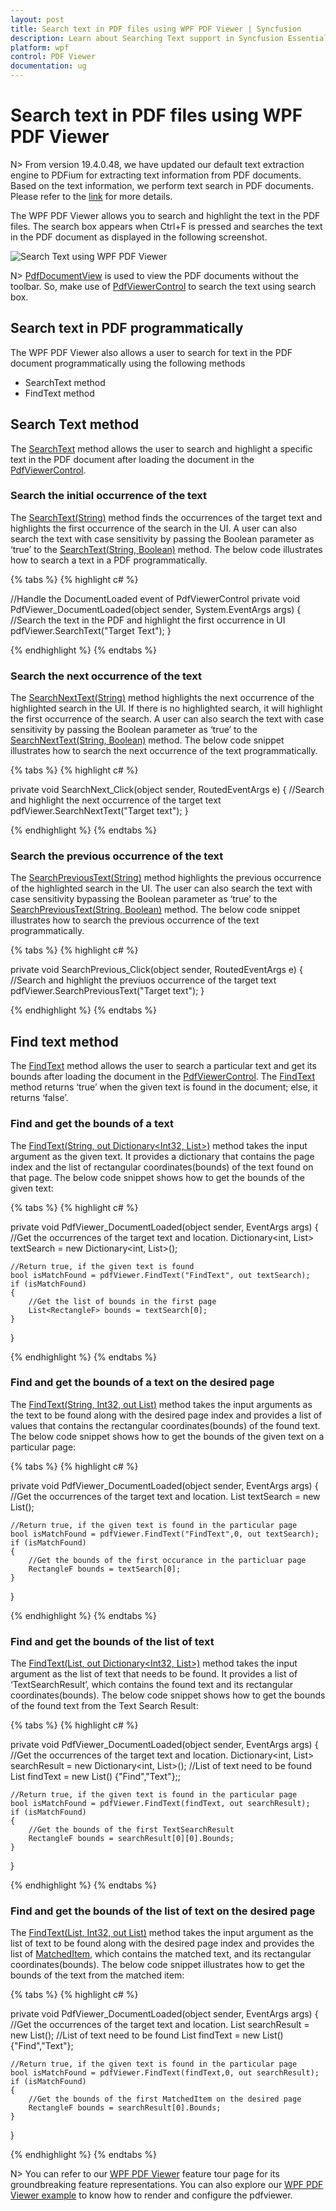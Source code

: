 ```yaml
---
layout: post
title: Search text in PDF files using WPF PDF Viewer | Syncfusion
description: Learn about Searching Text support in Syncfusion Essential Studio WPF Pdf Viewer control, its elements and more.
platform: wpf
control: PDF Viewer
documentation: ug
---
```


# Search text in PDF files using WPF PDF Viewer

N> From version 19.4.0.48, we have updated our default text extraction engine to PDFium for extracting text information from PDF documents. Based on the text information, we perform text search in PDF documents. Please refer to the [link](https://help.syncfusion.com/wpf/pdf-viewer/text-extraction-engines) for more details.

The WPF PDF Viewer allows you to search and highlight the text in the PDF files. The search box appears when Ctrl+F is pressed and searches the text in the PDF document as displayed in the following screenshot.

![Search Text using WPF PDF Viewer](Concept-and-Features_images/wpf-pdf-viewer-search-text.png)

N> [PdfDocumentView](https://help.syncfusion.com/cr/wpf/Syncfusion.Windows.PdfViewer.PdfDocumentView.html) is used to view the PDF documents without the toolbar. So, make use of [PdfViewerControl](https://help.syncfusion.com/cr/wpf/Syncfusion.Windows.PdfViewer.PdfViewerControl.html) to search the text using search box.

## Search text in PDF programmatically

The WPF PDF Viewer also allows a user to search for text in the PDF document programmatically using the following methods

*  SearchText method
*  FindText method

## Search Text method

The [SearchText](https://help.syncfusion.com/cr/wpf/Syncfusion.Windows.PdfViewer.PdfViewerControl.html#Syncfusion_Windows_PdfViewer_PdfViewerControl_SearchText_System_String_) method allows the user to search and highlight a specific text in the PDF document after loading the document in the [PdfViewerControl](https://help.syncfusion.com/cr/wpf/Syncfusion.Windows.PdfViewer.PdfViewerControl.html).

### Search the initial occurrence of the text

The [SearchText(String)](https://help.syncfusion.com/cr/wpf/Syncfusion.Windows.PdfViewer.PdfViewerControl.html#Syncfusion_Windows_PdfViewer_PdfViewerControl_SearchText_System_String_) method finds the occurrences of the target text and highlights the first occurrence of the search in the UI. A user can also search the text with case sensitivity by passing the Boolean parameter as ‘true’ to the [SearchText(String, Boolean)](https://help.syncfusion.com/cr/wpf/Syncfusion.Windows.PdfViewer.PdfViewerControl.html#Syncfusion_Windows_PdfViewer_PdfViewerControl_SearchText_System_String_System_Boolean_) method. The below code illustrates how to search a text in a PDF programmatically.

{% tabs %}
{% highlight c# %}
 
//Handle the DocumentLoaded event of PdfViewerControl
private void PdfViewer_DocumentLoaded(object sender, System.EventArgs args)
{
    //Search the text in the PDF and highlight the first occurrence in UI
    pdfViewer.SearchText("Target Text");
}

{% endhighlight %}
{% endtabs %}

### Search the next occurrence of the text

The [SearchNextText(String)](https://help.syncfusion.com/cr/wpf/Syncfusion.Windows.PdfViewer.PdfViewerControl.html#Syncfusion_Windows_PdfViewer_PdfViewerControl_SearchNextText_System_String_) method highlights the next occurrence of the highlighted search in the UI. If there is no highlighted search, it will highlight the first occurrence of the search. A user can also search the text with case sensitivity by passing the Boolean parameter as ‘true’ to the [SearchNextText(String, Boolean)](https://help.syncfusion.com/cr/wpf/Syncfusion.Windows.PdfViewer.PdfViewerControl.html#Syncfusion_Windows_PdfViewer_PdfViewerControl_SearchNextText_System_String_System_Boolean_) method. The below code snippet illustrates how to search the next occurrence of the text programmatically.

{% tabs %}
{% highlight c# %}
 
private void SearchNext_Click(object sender, RoutedEventArgs e)
{
    //Search and highlight the next occurrence of the target text
    pdfViewer.SearchNextText("Target text");
}

{% endhighlight %}
{% endtabs %}

### Search the previous occurrence of the text

The [SearchPreviousText(String)](https://help.syncfusion.com/cr/wpf/Syncfusion.Windows.PdfViewer.PdfViewerControl.html#Syncfusion_Windows_PdfViewer_PdfViewerControl_SearchPreviousText_System_String_) method highlights the previous occurrence of the highlighted search in the UI. The user can also search the text with case sensitivity bypassing the Boolean parameter as ‘true’ to the [SearchPreviousText(String, Boolean)](https://help.syncfusion.com/cr/wpf/Syncfusion.Windows.PdfViewer.PdfViewerControl.html#Syncfusion_Windows_PdfViewer_PdfViewerControl_SearchPreviousText_System_String_System_Boolean_) method. The below code snippet illustrates how to search the previous occurrence of the text programmatically.

{% tabs %}
{% highlight c# %}
 
private void SearchPrevious_Click(object sender, RoutedEventArgs e)
{
    //Search and highlight the previuos occurrence of the target text
    pdfViewer.SearchPreviousText("Target text");
}

{% endhighlight %}
{% endtabs %}

## Find text method

The [FindText](https://help.syncfusion.com/cr/wpf/Syncfusion.Windows.PdfViewer.PdfViewerControl.html#Syncfusion_Windows_PdfViewer_PdfViewerControl_FindText_System_String_System_Collections_Generic_Dictionary_System_Int32_System_Collections_Generic_List_System_Drawing_RectangleF____) method allows the user to search a particular text and get its bounds after loading the document in the [PdfViewerControl](https://help.syncfusion.com/cr/wpf/Syncfusion.Windows.PdfViewer.PdfViewerControl.html). The [FindText](https://help.syncfusion.com/cr/wpf/Syncfusion.Windows.PdfViewer.PdfViewerControl.html#Syncfusion_Windows_PdfViewer_PdfViewerControl_FindText_System_String_System_Collections_Generic_Dictionary_System_Int32_System_Collections_Generic_List_System_Drawing_RectangleF____) method returns ‘true’ when the given text is found in the document; else, it returns ‘false’.

### Find and get the bounds of a text

The [FindText(String, out Dictionary<Int32, List<RectangleF>>)](https://help.syncfusion.com/cr/wpf/Syncfusion.Windows.PdfViewer.PdfViewerControl.html#Syncfusion_Windows_PdfViewer_PdfViewerControl_FindText_System_String_System_Collections_Generic_Dictionary_System_Int32_System_Collections_Generic_List_System_Drawing_RectangleF____) method takes the input argument as the given text. It provides a dictionary that contains the page index and the list of rectangular coordinates(bounds) of the text found on that page. The below code snippet shows how to get the bounds of the given text:

{% tabs %}
{% highlight c# %}
 
private void PdfViewer_DocumentLoaded(object sender, EventArgs args)
{
    //Get the occurrences of the target text and location.
    Dictionary<int, List<RectangleF>> textSearch = new Dictionary<int, List<RectangleF>>();

    //Return true, if the given text is found
    bool isMatchFound = pdfViewer.FindText("FindText", out textSearch);
    if (isMatchFound)
    {
        //Get the list of bounds in the first page
        List<RectangleF> bounds = textSearch[0];
    }
}

{% endhighlight %}
{% endtabs %}

### Find and get the bounds of a text on the desired page

The [FindText(String, Int32, out List<RectangleF>)](https://help.syncfusion.com/cr/wpf/Syncfusion.Windows.PdfViewer.PdfViewerControl.html#Syncfusion_Windows_PdfViewer_PdfViewerControl_FindText_System_String_System_Int32_System_Collections_Generic_List_System_Drawing_RectangleF___) method takes the input arguments as the text to be found along with the desired page index and provides a list of values that contains the rectangular coordinates(bounds) of the found text. The below code snippet shows how to get the bounds of the given text on a particular page:

{% tabs %}
{% highlight c# %}
 
private void PdfViewer_DocumentLoaded(object sender, EventArgs args)
{
    //Get the occurrences of the target text and location.
    List<RectangleF> textSearch = new List<RectangleF>();

    //Return true, if the given text is found in the particular page
    bool isMatchFound = pdfViewer.FindText("FindText",0, out textSearch);
    if (isMatchFound)
    {
        //Get the bounds of the first occurance in the particluar page
        RectangleF bounds = textSearch[0];
    }
}

{% endhighlight %}
{% endtabs %}

### Find and get the bounds of the list of text

The [FindText(List<String>, out Dictionary<Int32, List<TextSearchResult>>)](https://help.syncfusion.com/cr/wpf/Syncfusion.Windows.PdfViewer.PdfViewerControl.html#Syncfusion_Windows_PdfViewer_PdfViewerControl_FindText_System_Collections_Generic_List_System_String__System_Collections_Generic_Dictionary_System_Int32_System_Collections_Generic_List_Syncfusion_Windows_PdfViewer_TextSearchResult____) method takes the input argument as the list of text that needs to be found. It provides a list of ‘TextSearchResult’, which contains the found text and its rectangular coordinates(bounds). The below code snippet shows how to get the bounds of the found text from the Text Search Result:

{% tabs %}
{% highlight c# %}
 
private void PdfViewer_DocumentLoaded(object sender, EventArgs args)
{
    //Get the occurrences of the target text and location.
    Dictionary<int, List<TextSearchResult>> searchResult = new Dictionary<int, List<TextSearchResult>>();
    //List of text need to be found
    List<string> findText = new List<string>() {"Find","Text"};;

    //Return true, if the given text is found in the particular page
    bool isMatchFound = pdfViewer.FindText(findText, out searchResult);
    if (isMatchFound)
    {
        //Get the bounds of the first TextSearchResult
        RectangleF bounds = searchResult[0][0].Bounds;
    }
}

{% endhighlight %}
{% endtabs %}

### Find and get the bounds of the list of text on the desired page

The [FindText(List<String>, Int32, out List<MatchedItem>)](https://help.syncfusion.com/cr/wpf/Syncfusion.Windows.PdfViewer.PdfViewerControl.html#Syncfusion_Windows_PdfViewer_PdfViewerControl_FindText_System_Collections_Generic_List_System_String__System_Int32_System_Collections_Generic_List_Syncfusion_Pdf_Parsing_MatchedItem___) method takes the input argument as the list of text to be found along with the desired page index and provides the list of [MatchedItem](https://help.syncfusion.com/cr/wpf/Syncfusion.Pdf.Parsing.MatchedItem.html), which contains the matched text, and its rectangular coordinates(bounds). The below code snippet illustrates how to get the bounds of the text from the matched item:

{% tabs %}
{% highlight c# %}
 
private void PdfViewer_DocumentLoaded(object sender, EventArgs args)
{
    //Get the occurrences of the target text and location.
    List<MatchedItem> searchResult = new List<MatchedItem>();
    //List of text need to be found
    List<string> findText = new List<string>() {"Find","Text"};

    //Return true, if the given text is found in the particular page
    bool isMatchFound = pdfViewer.FindText(findText,0, out searchResult);
    if (isMatchFound)
    {
        //Get the bounds of the first MatchedItem on the desired page
        RectangleF bounds = searchResult[0].Bounds;
    }
}

{% endhighlight %}
{% endtabs %}


N> You can refer to our [WPF PDF Viewer](https://www.syncfusion.com/wpf-controls/pdf-viewer) feature tour page for its groundbreaking feature representations. You can also explore our [WPF PDF Viewer example](https://github.com/syncfusion/wpf-demos) to know how to render and configure the pdfviewer.